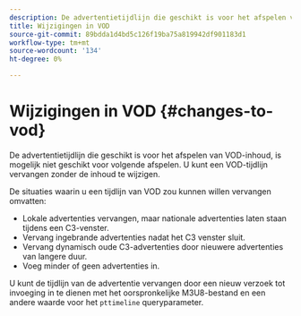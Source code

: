 ```yaml
---
description: De advertentietijdlijn die geschikt is voor het afspelen van VOD-inhoud, is mogelijk niet geschikt voor volgende afspelen. U kunt een VOD-tijdlijn vervangen zonder de inhoud te wijzigen.
title: Wijzigingen in VOD
source-git-commit: 89bdda1d4bd5c126f19ba75a819942df901183d1
workflow-type: tm+mt
source-wordcount: '134'
ht-degree: 0%

---
```



# Wijzigingen in VOD {#changes-to-vod}

De advertentietijdlijn die geschikt is voor het afspelen van VOD-inhoud, is mogelijk niet geschikt voor volgende afspelen. U kunt een VOD-tijdlijn vervangen zonder de inhoud te wijzigen.

De situaties waarin u een tijdlijn van VOD zou kunnen willen vervangen omvatten:

* Lokale advertenties vervangen, maar nationale advertenties laten staan tijdens een C3-venster.
* Vervang ingebrande advertenties nadat het C3 venster sluit.
* Vervang dynamisch oude C3-advertenties door nieuwere advertenties van langere duur.
* Voeg minder of geen advertenties in.

U kunt de tijdlijn van de advertentie vervangen door een nieuw verzoek tot invoeging in te dienen met het oorspronkelijke M3U8-bestand en een andere waarde voor het `pttimeline` queryparameter.